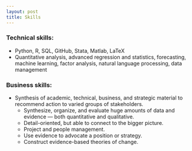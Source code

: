 ```yaml
---
layout: post
title: Skills
---
```


### Technical skills:
  - Python, R, SQL, GitHub, Stata, Matlab, LaTeX
  - Quantitative analysis, advanced regression and statistics, forecasting, machine learning, factor analysis, natural language processing, data management

### Business skills:
  - Synthesis of academic, technical, business, and strategic material to recommend action to varied groups of stakeholders.
	- Synthesize, organize, and evaluate huge amounts of data and evidence — both quantitative and qualitative.
	- Detail-oriented, but able to connect to the bigger picture.
	- Project and people management.
	- Use evidence to advocate a position or strategy.
	- Construct evidence-based theories of change.
